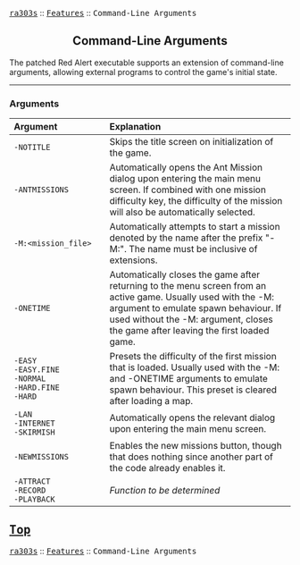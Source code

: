 <a href="../README.md"><kbd>ra303s</kbd></a> :: <a href="./features.md"><kbd>Features</kbd></a> :: <kbd><kbd>Command-Line Arguments</kbd></kbd><br>
<h2 align="center">Command-Line Arguments</h2>

The patched Red Alert executable supports an extension of command-line arguments, allowing external programs to control the game's initial state.

-------
### Arguments

|Argument                  |Explanation                         
:---------------------------------------------------------------|:----------------
|`-NOTITLE`                                                     |Skips the title screen on initialization of the game.
|`-ANTMISSIONS`                                                 |Automatically opens the Ant Mission dialog upon entering the main menu screen. If combined with one mission difficulty key, the difficulty of the mission will also be automatically selected.
|`-M:<mission_file>`                                            |Automatically attempts to start a mission denoted by the name after the prefix "-M:". The name must be inclusive of extensions.
|`-ONETIME`                                                     |Automatically closes the game after returning to the menu screen from an active game. Usually used with the -M:<mission> argument to emulate spawn behaviour. If used without the -M:<mission> argument, closes the game after leaving the first loaded game.
|`-EASY`<br>`-EASY.FINE`<br>`-NORMAL`<br>`-HARD.FINE`<br>`-HARD`|Presets the difficulty of the first mission that is loaded. Usually used with the -M:<mission> and -ONETIME arguments to emulate spawn behaviour. This preset is cleared after loading a map.
|`-LAN`<br>`-INTERNET`<br>`-SKIRMISH`                           |Automatically opens the relevant dialog upon entering the main menu screen.
|`-NEWMISSIONS`                                                 |Enables the new missions button, though that does nothing since another part of the code already enables it.
|`-ATTRACT`<br>`-RECORD`<br>`-PLAYBACK`                         |*Function to be determined*


<a href="#command-line-arguments"><kbd>Top</kbd></a><br>
-------
<a href="../README.md"><kbd>ra303s</kbd></a> :: <a href="./features.md"><kbd>Features</kbd></a> :: <kbd><kbd>Command-Line Arguments</kbd></kbd><br>
